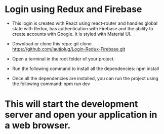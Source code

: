 # Login using Redux and Firebase

* This login is created with React using react-router and handles global state with Redux, has authentication with Firebase and the ability to create accounts with Google. It is styled with Material UI.

* Download or clone this repo: git clone https://github.com/lautiplug/Login-Redux-Firebase.git
* Open a terminal in the root folder of your project.
* Run the following command to install all the dependencies: npm install
* Once all the dependencies are installed, you can run the project using the following command: npm run dev

# This will start the development server and open your application in a web browser.